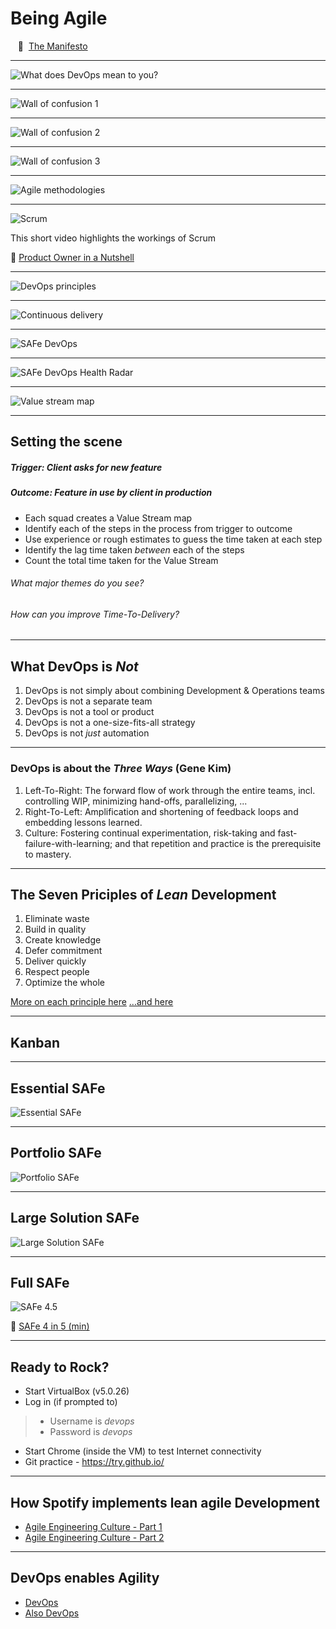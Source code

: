 # Being Agile

&nbsp;&nbsp;&nbsp;:scroll:&nbsp;&nbsp;[The Manifesto](http://agilemanifesto.org)

---
![What does DevOps mean to you?](/images/2018/11/what-does-devops-mean-to-you.png)

---
![Wall of confusion 1](/images/2018/11/wall-of-confusion-1.png)

---
![Wall of confusion 2](/images/2018/11/wall-of-confusion-2.png)

---
![Wall of confusion 3](/images/2018/11/wall-of-confusion-3.png)

---
![Agile methodologies](/images/2018/11/agile-methodologies.png)

---
![Scrum](/images/2018/11/scrum.png)

This short video highlights the workings of Scrum

:movie_camera: [Product Owner in a Nutshell](https://www.youtube.com/watch?v=502ILHjX9EE)

---
![DevOps principles](/images/2018/11/devops-principles.png)

---
![Continuous delivery](/images/2018/11/continuous-delivery.png)

---
![SAFe DevOps](/images/2018/11/safe-devops.png)

---
![SAFe DevOps Health Radar](/images/2018/11/safe-devops-health-radar.png)

---
![Value stream map](/images/2018/11/value-stream-map.png)

---
## Setting the scene

##### Trigger: Client asks for new feature
##### Outcome: Feature in use by client in production

- Each squad creates a Value Stream map
- Identify each of the steps in the process from trigger to outcome
- Use experience or rough estimates to guess the time taken at each step
- Identify the lag time taken _between_ each of the steps
- Count the total time taken for the Value Stream

###### What major themes do you see?
###### How can you improve Time-To-Delivery?

---
## What DevOps is _Not_

1. DevOps is not simply about combining Development & Operations teams
1. DevOps is not a separate team
1. DevOps is not a tool or product
1. DevOps is not a one-size-fits-all strategy
1. DevOps is not _just_ automation

---
### DevOps is about the _Three Ways_ (Gene Kim)

1. Left-To-Right: The forward flow of work through the entire teams, incl. controlling WIP, minimizing hand-offs, parallelizing, ...
1. Right-To-Left: Amplification and shortening of feedback loops and embedding lessons learned.
1. Culture: Fostering continual experimentation, risk-taking and fast-failure-with-learning; and that repetition and practice is the prerequisite to mastery.

---
## The Seven Priciples of _Lean_ Development

1. Eliminate waste
2. Build in quality
3. Create knowledge
4. Defer commitment
5. Deliver quickly
6. Respect people
7. Optimize the whole

[More on each principle here](http://www.disciplinedagiledelivery.com/lean-principles/)
[...and here](https://leankit.com/learn/lean/principles-of-lean-development/)

---
## Kanban

---
## Essential SAFe

![Essential SAFe](/images/2018/11/essential-safe.png)

---
## Portfolio SAFe

![Portfolio SAFe](/images/2018/11/portfolio-safe.png)

---
## Large Solution SAFe

![Large Solution SAFe](/images/2018/11/large-solution-safe.png)

---
## Full SAFe

![SAFe 4.5](/images/2018/11/safe-4-5.png)

:movie_camera: [SAFe 4 in 5 (min)](https://www.youtube.com/watch?annotation_id=annotation_2350167435&feature=iv&src_vid=WZzeNQm7L0w&v=tmJ_mJw8xec)

---
## Ready to Rock?

- Start VirtualBox (v5.0.26)
- Log in (if prompted to)
> - Username  is 	_devops_
> - Password is	_devops_
- Start Chrome (inside the VM) to test Internet connectivity
- Git practice - https://try.github.io/

---
## How Spotify implements lean agile Development

* [Agile Engineering Culture - Part 1](https://www.youtube.com/watch?v=4GK1NDTWbkY)
* [Agile Engineering Culture - Part 2](https://www.youtube.com/watch?v=rzoyryY2STQ&t=5s)

---
## DevOps enables Agility

* [DevOps](https://www.youtube.com/watch?v=cus7WYHdQic)
* [Also DevOps](https://www.youtube.com/watch?v=Ait2-9NCkpk)
